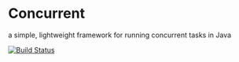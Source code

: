 Concurrent
==========

a simple, lightweight framework for running concurrent tasks in Java

[![Build Status](https://travis-ci.org/onehilltech/java-concurrent.svg?branch=master)](https://travis-ci.org/onehilltech/java-concurrent)

